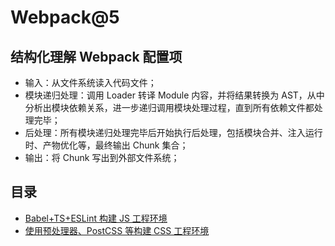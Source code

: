 # Webpack@5

## 结构化理解 Webpack 配置项

- 输入：从文件系统读入代码文件；
- 模块递归处理：调用 Loader 转译 Module 内容，并将结果转换为 AST，从中分析出模块依赖关系，进一步递归调用模块处理过程，直到所有依赖文件都处理完毕；
- 后处理：所有模块递归处理完毕后开始执行后处理，包括模块合并、注入运行时、产物优化等，最终输出 Chunk 集合；
- 输出：将 Chunk 写出到外部文件系统；

## 目录

- [Babel+TS+ESLint 构建 JS 工程环境](./v5/babel%2Bts%2Beslint.md)
- [使用预处理器、PostCSS 等构建 CSS 工程环境](./v5/css%2Bless%2Bsass%2Bstylus%2Bpostcss.md)
